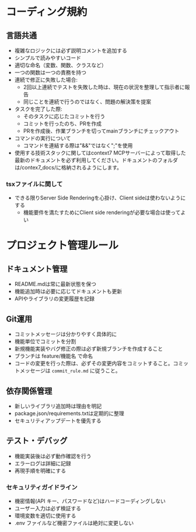 # コーディング規約

## 言語共通
- 複雑なロジックには必ず説明コメントを追加する
- シンプルで読みやすいコード
- 適切な命名（変数、関数、クラスなど）
- 一つの関数は一つの責務を持つ
- 連続で修正に失敗した場合:
    - 2回以上連続でテストを失敗した時は、現在の状況を整理して指示者に報告
    - 同じことを連続で行うのではなく、問題の解決策を提案
- タスクを完了した際:
    - そのタスクに応じたコミットを行う
    - コミットを行ったのち、PRを作成
    - PRを作成後、作業ブランチを切ってmainブランチにチェックアウト
- コマンドの実行について
    - コマンドを連結する際は"&&"ではなく";"を使用
- 使用する技術スタックに関してはcontext7 MCPサーバーによって取得した最新のドキュメントを必ず利用してください。ドキュメントのフォルダは/contex7_docs/に格納されるようにします。

### tsxファイルに関して
- できる限りServer Side Renderingを心掛け、Client sideは使わないようにする
  - 機能要件を満たすためにClient side renderingが必要な場合は使ってよい

# プロジェクト管理ルール

## ドキュメント管理
- README.mdは常に最新状態を保つ
- 機能追加時は必要に応じてドキュメントも更新
- APIやライブラリの変更履歴を記録

## Git運用
- コミットメッセージは分かりやすく具体的に
- 機能単位でコミットを分割
- 新規機能実装やバグ修正の際は必ず新規ブランチを作成すること
- ブランチは feature/機能名 で命名
- コードの変更を行った際は、必ずその変更内容をコミットすること。コミットメッセージは `commit_rule.md` に従うこと。

## 依存関係管理
- 新しいライブラリ追加時は理由を明記
- package.json/requirements.txtは定期的に整理
- セキュリティアップデートを優先する

## テスト・デバッグ
- 機能実装後は必ず動作確認を行う
- エラーログは詳細に記録
- 再現手順を明確にする

### セキュリティガイドライン
- 機密情報(API キー、パスワードなど)はハードコーディングしない
- ユーザー入力は必ず検証する
- 環境変数を適切に使用する
- .env ファイルなど機密ファイルは絶対に変更しない